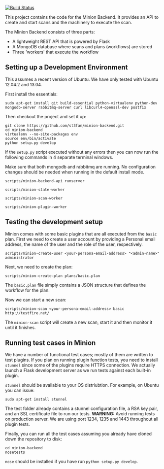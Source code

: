 [![Build Status](https://drone.io/github.com/mozilla/minion-backend/status.png)](https://drone.io/github.com/mozilla/minion-backend/latest)

This project contains the code for the Minion Backend. It provides an API to create and start scans and the machinery to execute the scan.

The Minion Backend consists of three parts:

* A lightweight REST API that is powered by Flask
* A MongoDB database where scans and plans (workflows) are stored
* Three 'workers' that execute the workflow

Setting up a Development Environment
------------------------------------

This assumes a recent version of Ubuntu. We have only tested with Ubuntu 12.04.2 and 13.04.

First install the essentials:

```
sudo apt-get install git build-essential python-virtualenv python-dev mongodb-server rabbitmq-server curl libcurl4-openssl-dev postfix
```

Then checkout the project and set it up:

```
git clone https://github.com/st3fan/minion-backend.git
cd minion-backend
virtualenv --no-site-packages env
source env/bin/activate
python setup.py develop
```

If the `setup.py` script executed without any errors then you can now run the following commands in 4 separate terminal windows.

Make sure that both mongodb and rabbitmq are running. No configuration changes should be needed when running in the default install mode.

```
scripts/minion-backend-api runserver
```

```
scripts/minion-state-worker
```

```
scripts/minion-scan-worker
```

```
scripts/minion-plugin-worker
```

Testing the development setup
-----------------------------

Minion comes with some basic plugins that are all executed from the `basic` plan. First we need to create a user account by providing a Personal email address, the name of the user and the role of the user, respectively.

```
scripts/minion-create-user <your-persona-email-address> "<admin-name>" administrator
```

Next, we need to create the plan:

```
scripts/minion-create-plan plans/basic.plan
```

The `basic.plan` file simply contains a JSON structure that defines the workflow for the plan.

Now we can start a new scan:

```
scripts/minion-scan <your-persona-email-address> basic http://testfire.net/
```

The `minion-scan` script will create a new scan, start it and then monitor it until it finishes.


Running test cases in Minion
-----------------------------

We have a number of functional test cases; mostly of them are written to test plugins.
If you plan on running plugin function tests, you need to install ``stunnel``
since some of the plugins require HTTPS connection. We actually launch a Flask development
server as we run tests against each built-in plugin.

``stunnel`` should be available to your OS distriubtion. For example, on 
Ubuntu you can issue:

```
sudo apt-get install stunnel
```

The test folder already contains a stunnel configuration file, a RSA key pair,
and an SSL certificate file to run our tests. **WARNING:** Avoid running tests
on production server. We are using port 1234, 1235 and 1443 throughout all plugin tests.

Finally, you can run all the test cases assuming you already have cloned down
the repository to disk:

```
cd minion-backend
nosetests
```

``nose`` should be installed if you have run ``python setup.py develop``.


